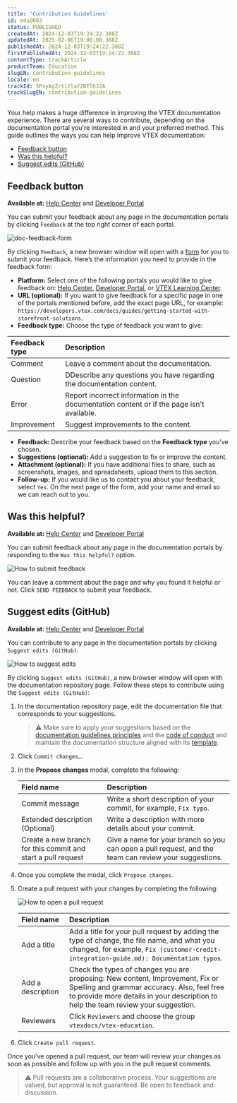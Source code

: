 ```yaml
---
title: 'Contribution Guidelines'
id: edu0003
status: PUBLISHED
createdAt: 2024-12-03T19:24:22.388Z
updatedAt: 2025-02-06T19:00:00.388Z
publishedAt: 2024-12-03T19:24:22.388Z
firstPublishedAt: 2024-12-03T19:24:22.388Z
contentType: trackArticle
productTeam: Education
slugEN: contribution-guidelines
locale: en
trackId: 5PxyAgZrtiYlaYZBTlhJ2A
trackSlugEN: contribution-guidelines
---
```


Your help makes a huge difference in improving the VTEX documentation experience. There are several ways to contribute, depending on the documentation portal you're interested in and your preferred method. This guide outlines the ways you can help improve VTEX documentation:

- [Feedback button](#feedback-button)
- [Was this helpful?](#was-this-helpful)
- [Suggest edits (GitHub)](#suggest-edits-github)

## Feedback button

**Available at:** [Help Center](https://help.vtex.com/) and [Developer Portal](https://developers.vtex.com/)

You can submit your feedback about any page in the documentation portals by clicking `Feedback` at the top right corner of each portal.

![doc-feedback-form](https://vtexhelp.vtexassets.com/assets/docs/src/doc-feedback-form___21b3eb638614c18bf9b51f91e834a380.gif)

By clicking `Feedback`, a new browser window will open with a [form](https://docs.google.com/forms/d/e/1FAIpQLSfmnotPvPjw-SjiE7lt2Nt3RQgNUe10ixXZmuO2v9enOJReoQ/viewform) for you to submit your feedback. Here’s the information you need to provide in the feedback form:

- **Platform:** Select one of the following portals you would like to give feedback on: [Help Center](https://help.vtex.com/), [Developer Portal](https://developers.vtex.com), or [VTEX Learning Center](https://learn.vtex.com/).
- **URL (optional):** If you want to give feedback for a specific page in one of the portals mentioned before, add the exact page URL, for example: `https://developers.vtex.com/docs/guides/getting-started-with-storefront-solutions`.  
- **Feedback type:** Choose the type of feedback you want to give:

| **Feedback type** | **Description** |
| :---- | :---- |
| Comment | Leave a comment about the documentation. |
| Question | DDescribe any questions you have regarding the documentation content. |
| Error | Report incorrect information in the documentation content or if the page isn't available. |
| Improvement | Suggest improvements to the content. |

- **Feedback:** Describe your feedback based on the **Feedback type** you’ve chosen.
- **Suggestions (optional):** Add a suggestion to fix or improve the content.
- **Attachment (optional):** If you have additional files to share, such as screenshots, images, and spreadsheets, upload them to this section.
- **Follow-up:** If you would like us to contact you about your feedback, select `Yes`. On the next page of the form, add your name and email so we can reach out to you.

## Was this helpful?

**Available at:** [Help Center](https://help.vtex.com/) and [Developer Portal](https://developers.vtex.com/)

You can submit feedback about any page in the documentation portals by responding to the `Was this helpful?` option.

![How to submit feedback](https://vtexhelp.vtexassets.com/assets/docs/src/was-this-helpful___f7a0bfefa5147947c2bb4d11baa31e22.gif)

You can leave a comment about the page and why you found it helpful or not. Click `SEND FEEDBACK` to submit your feedback.

## Suggest edits (GitHub)

**Available at:** [Help Center](https://help.vtex.com/) and [Developer Portal](https://developers.vtex.com/)

You can contribute to any page in the documentation portals by clicking `Suggest edits (GitHub)`.

![How to suggest edits](https://vtexhelp.vtexassets.com/assets/docs/src/suggest-edits-github___fff6aa05ddc4031e99a38b84c1d91aeb.gif)  

By clicking `Suggest edits (GitHub)`, a new browser window will open with the documentation repository page. Follow these steps to contribute using the `Suggest edits (GitHub)`:

1. In the documentation repository page, edit the documentation file that corresponds to your suggestions.  

   > ⚠️ Make sure to apply your suggestions based on the [documentation guidelines principles](https://deploy-preview-4--language-hub.netlify.app/docs/documentation/documentation-overview#documentation-guidelines-principles) and the [code of conduct](https://github.com/vtexdocs/dev-portal-content/blob/main/CODE_OF_CONDUCT.md) and maintain the documentation structure aligned with its [template](LINK).  

2. Click `Commit changes…`.  
3. In the **Propose changes** modal, complete the following:

   | **Field name** | **Description** |
   | :---- | :---- |
   | Commit message | Write a short description of your commit, for example, `Fix typo`. |
   | Extended description (Optional) | Write a description with more details about your commit. |
   | Create a new branch for this commit and start a pull request | Give a name for your branch so you can open a pull request, and the team can review your suggestions. |

4. Once you complete the modal, click `Propose changes`.
5. Create a pull request with your changes by completing the following:

   ![How to open a pull request](https://vtexhelp.vtexassets.com/assets/docs/src/open-pull-request___2181e6b6116f8427f47435992da98723.png)  

   | **Field name** | **Description** |
   | :---- | :---- |
   | Add a title | Add a title for your pull request by adding the type of change, the file name, and what you changed, for example, `Fix (customer-credit-integration-guide.md): Documentation typos`. |
   | Add a description | Check the types of changes you are proposing: New content, Improvement, Fix or Spelling and grammar accuracy. Also, feel free to provide more details in your description to help the team review your suggestion. |
   | Reviewers | Click `Reviewers` and choose the group `vtexdocs/vtex-education`. |

6. Click `Create pull request`.

Once you’ve opened a pull request, our team will review your changes as soon as possible and follow up with you in the pull request comments.

> ⚠️ Pull requests are a collaborative process. Your suggestions are valued, but approval is not guaranteed. Be open to feedback and discussion.
